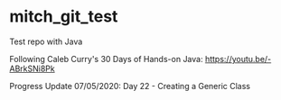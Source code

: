 # mitch_git_test

Test repo with Java

Following Caleb Curry's 30 Days of Hands-on Java: https://youtu.be/-ABrkSNi8Pk

Progress Update 07/05/2020: Day 22 - Creating a Generic Class

